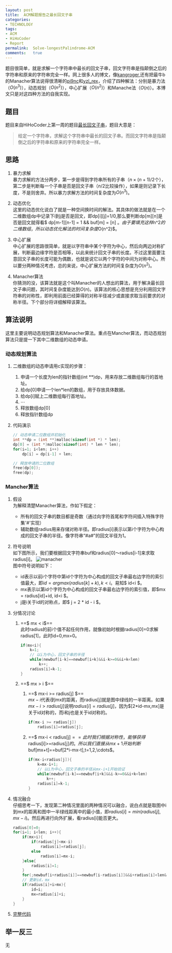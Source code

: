```yaml
---
layout:	post
title:	ACM解题报告之最长回文子串
categories:
- TECHNOLOGY
tags:
- ACM
- HiHoCoder
- Report
permalink:  Solve-longestPalindrome-ACM
comments:	true
---
```

题目很简单，就是求解一个字符串中最长的回文子串，回文字符串是指颠倒之后的字符串和原来的字符串完全一样。网上很多人的博文，像[kangroger](http://blog.csdn.net/kangroger/article/details/37742639),还有把最牛b的Manacher算法说得很清晰的[pi9nc](http://blog.csdn.net/pi9nc/article/details/9251455)和[yzl_rex](http://blog.csdn.net/yzl_rex/article/details/7908259)，介绍了四种解法：分别是暴力法（$O(n^3)$），动态规划（$O(n^2)$），中心扩展（$O(n^2)$）和Manache法（$O(n)$）。本博文只是对这四种方法的自我实现。
<!-- more -->

## 题目
题目来自HiHoCoder上第一周的题目[最长回文子串](http://hihocoder.com/contest/hiho1/problem/1)，题目大意是：
> 给定一个字符串，求解这个字符串中最长的回文子串。而回文字符串是指颠倒之后的字符串和原来的字符串完全一样。


## 思路
1. 暴力求解  
暴力求解的方法分两步，第一步是得到字符串所有的子串（$n\times(n+1)/2$个），第二步是判断每一个子串是否是回文子串（$n/2$比较操作），如果是则记录下长度，不是则舍弃。所以暴力求解方法的时间复杂度为$O(n^3)$。

2. 动态优化  
这里的动态优化说白了就是一种空间换时间的解法。其具体的做法就是在一个二维数组dp中记录下i到j是否是回文，即dp[i][j]=1/0,那么要判断dp[m][n]是否是回文就得看$ dp[m-1][n-1] = 1 \&\& buf[m] = [n] $。由于要填充这样$n^2$的二维数组，所以动态优化解法的时间复杂度$O(n^2)$。

3. 中心扩展  
中心扩展的思路很简单，就是以字符串中某个字符为中心，然后向两边对称扩展，判断最边缘字符是否相等，以此来统计回文子串的长度。不过这里面要注意回文子串的长度可能为偶数，也就是说它以两个字符的中间为对称中心。所以要分两种情况考虑，总的来说，中心扩展方法的时间复杂度为$O(n^2)$。

4. Manacher算法  
你猜测的没，该算法就是这个叫Manacher的人想出的算法，用于解决最长回文子串问题，其时间复杂度能达到$O(n)$。该算法的核心思想是充分利用回文字符串的对称性，即利用前面已经算得的对称半径减少或直接求取当前要求的对称半径。下个部分将详细解释该算法。

## 算法说明
这里主要说明动态规划算法和Manacher算法。重点在Mancher算法，而动态规划算法只是提一下其中二维数组的动态申请。
### 动态规划算法
1. 二维数组的动态申请用c实现的步骤：
    1. 申请一个长度为len的指针数组(int **)dp，用来存放二维数组每行的首地址。
    2. 给dp[0]申请一个len*len的数组，用于存放具体数据。
    3. 给dp[i]赋上二维数组每行首地址。
    4. $\cdots$
    5. 释放数组dp[0]
    6. 释放指针数组dp
2. 代码演示

    ```c
    // 动态申请二位数组并初始化
    int **dp = (int **)malloc(sizeof(int *) * len);
    dp[0] = (int *)malloc(sizeof(int) * len * len);
    for(i=1; i<len; i++)
        dp[i] = dp[i-1] + len;

    // 释放申请的二位数组
    free(dp[0]);
    free(dp);
    ```

### Mancher算法
1. 假设  
为解释清楚Manacher算法，作如下假定：  
    * 所有的回文子串的数目都是奇数（通过向字符首尾和字符间插入特殊字符集'#'实现）
    * 辅助数组radius用来存储对称半径。即radius[i]表示以第i个字符为中心构成的回文子串的半径。像字符串“#a#”的回文半径为1。
2. 符号说明  
如下图所示，我们要根据回文字符串buf和radius[0]～radius[i-1]来求取radius[i]。
![manacher]({{site.baseurl}}/assets/images/manacher.png)  
图中符号说明如下：  
    * id表示以前i个字符中第id个字符为中心构成的回文子串最右边字符的索引值最大，即$id = argmax(radius[k]+k),k<i$。易知$ id<i $。
    * mx表示以第id个字符为中心构成的回文子串最右边字符的索引值，即$mx = radius[id]+id, id<i $。
    * j是i关于id的对称点，即$ j = 2 * id - i $。

3. 分情况讨论  
    1. ==$ mx < i$==  
    此时radius的前i个值不起任何作用，就像初始时根据radius[0]=0求解radius[1]，此时id=0,mx=0。

        ```c
        if(mx<i){
            k=1;
            // 以i为中心，回文子串的半径
            while(newbuf[i-k]==newbuf[i+k]&&i-k>=0&&i+k<len)
                k++;
            radius[i]=k-1;
        }
        ```
    2. ==$ mx > i $==  
        1. ==$ mx-i >= radius[j] $==  
        $mx-i$代表i到mx的距离，而radius[j]就是图中绿线的一半距离。如果$mx-i > radius[j]$说明$radius[i]=radius[j]$，因为$[2*id-mx,mx]是关于id对称的，而i和j也是关于id对称的。

            ```c
            if(mx-i >= radius[j])
                radius[i]=radius[j];
            ```
        2. ==$ mx-i < radius[j]$==  
        此时我们根据对称性，能够获得$radius[i]>=radius[j]$的。所以我们直接从mx+1开始判断$buf[mx+t]\==buf[2*i-mx-t],t=1,2,\cdots$。

            ```c
            if(mx-i<radius[j]){
                k=mx-i+1;
                // 以i为中心，回文子串的半径从mx-i+1开始验证
                while(newbuf[i-k]==newbuf[i+k]&&i-k>=0&&i+k<len)
                    k++;
                radius[i]=k-1;
            }
            ```
4. 情况融合  
仔细思考一下，发现第二种情况里面的两种情况可以融合，说白点就是取图中i到mx的距离和图中一半绿线距离中的最小值，即$radius[i]=min(radius[j],mx-i)$。然后再进行向外扩展，看radius[i]能否更大。

    ```c
    radius[0]=0;
    for(i=1; i<len; i++){
        if(mx>i){
            if(radius[j]<mx-i)
                radius[i]=radius[j];
            else
                radius[i]=mx-i;
        }else{
            radius[i]=1;
        }
        for(;newbuf[i+radius[i]]==newbuf[i-radius[i]]&&i+radius[i]<len&&i-radius[i]>=0;radius[i]++);
        // 更新id，mx
        if(radius[i]+i>mx){
            id=i;
            mx=radius[i]+i;
        }
    }
    ```


4. [完整代码]({{site.baseurl}}/assets/attachs/1032.c.txt)

## 举一反三
无
